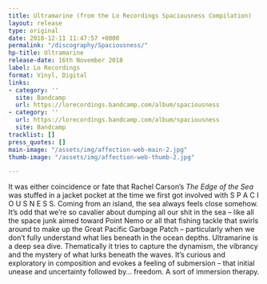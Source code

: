 ```yaml
---
title: Ultramarine (from the Lo Recordings Spaciousness Compilation)
layout: release
type: original
date: 2018-12-11 11:47:57 +0000
permalink: "/discography/Spaciousness/"
hp-title: Ultramarine
release-date: 16th November 2018
label: Lo Recordings
format: Vinyl, Digital
links:
- category: ''
  site: Bandcamp
  url: https://lorecordings.bandcamp.com/album/spaciousness
- category: ''
  url: https://lorecordings.bandcamp.com/album/spaciousness
  site: Bandcamp
tracklist: []
press_quotes: []
main-image: "/assets/img/affection-web-main-2.jpg"
thumb-image: "/assets/img/affection-web-thumb-2.jpg"

---
```

It was either coincidence or fate that Rachel Carson’s _The Edge of the Sea_ was stuffed in a jacket pocket at the time we first got involved with S P A C I O U S N E S S. Coming from an island, the sea always feels close somehow. It’s odd that we’re so cavalier about dumping all our shit in the sea – like all the space junk aimed toward Point Nemo or all that fishing tackle that swirls around to make up the Great Pacific Garbage Patch – particularly when we don’t fully understand what lies beneath in the ocean depths.  Ultramarine is a deep sea dive. Thematically it tries to capture the dynamism, the vibrancy and the mystery of what lurks beneath the waves. It’s curious and exploratory in composition and evokes a feeling of submersion – that initial unease and uncertainty followed by… freedom. A sort of immersion therapy.
